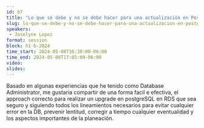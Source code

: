 ```yaml
---
id: b7
title: "Lo que se debe y no se debe hacer para una actualización en PostgreSQL AWS RDS"
slug: lo-que-se-debe-y-no-se-debe-hacer-para-una-actualizacion-en-postgresql-aws-rds
speakers:
 - Joselyne Lopez
format: session
block: h1-b-2024
time_start: 2024-05-08T16:30:00-06:00
time_end: 2024-05-08T17:05:00-06:00
video:
slides:
---
```


Basado en algunas experiencias que he tenido como Database Administrator, me gustaria compartir de una forma facil e efectiva, el approach correcto para realizar un upgrade en postgreSQL en RDS que sea seguro y siguiendo todos los lineamientos necesarios para evitar cualquier error en la DB, prevenir lentitud, corregir a tiempo cualquier eventualidad y los aspectos importantes de la planeación.
